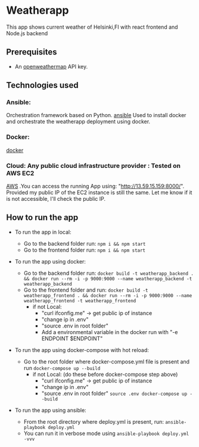 # Weatherapp

This app shows current weather of Helsinki,FI with react frontend and Node.js backend

## Prerequisites

* An [openweathermap](http://openweathermap.org/) API key.

## Technologies used
### Ansible:
Orchestration framework based on Python.
[ansible](http://docs.ansible.com/ansible/intro.html)
Used to install docker and orchestrate the weatherapp deployment using docker.
### Docker:
[docker](https://www.docker.com/)
### Cloud: Any public cloud infrastructure provider : Tested on AWS EC2 
[AWS](https://aws.amazon.com/free/)
.You can access the running App using: "http://13.59.15.159:8000/". Provided my public IP of the EC2 instance is still the same. Let me know if it is not accessible, I'll check the public IP.
## How to run the app

* To run the app in local:
    * Go to the backend folder run: `npm i && npm start`
    * Go to the frontend folder run: `npm i && npm start`

* To run the app using docker:
    * Go to the backend folder run: `docker build -t weatherapp_backend . && docker run --rm -i -p 9000:9000 --name weatherapp_backend -t weatherapp_backend`
    * Go to the frontend folder and run: `docker build -t weatherapp_frontend . && docker run --rm -i -p 9000:9000 --name weatherapp_frontend -t weatherapp_frontend`
        * if not Local:
           * "curl ifconfig.me" -> get public ip of instance
           * "change ip in .env"
           * "source .env in root folder"
           * Add a environmental variable in the docker run with "-e ENDPOINT $ENDPOINT"

* To run the app using docker-compose with hot reload:
    * Go to the root folder where docker-compose.yml file is present and run `docker-compose up --build`
        * if not Local: (do these before docker-compose step above)
          * "curl ifconfig.me" -> get public ip of instance
          * "change ip in .env"
          * "source .env in root folder" `source .env docker-compose up --build`

* To run the app using ansible:
    * From the root directory where deploy.yml is present, run: `ansible-playbook deploy.yml`
    * You can run it in verbose mode using `ansible-playbook deploy.yml -vvv`

